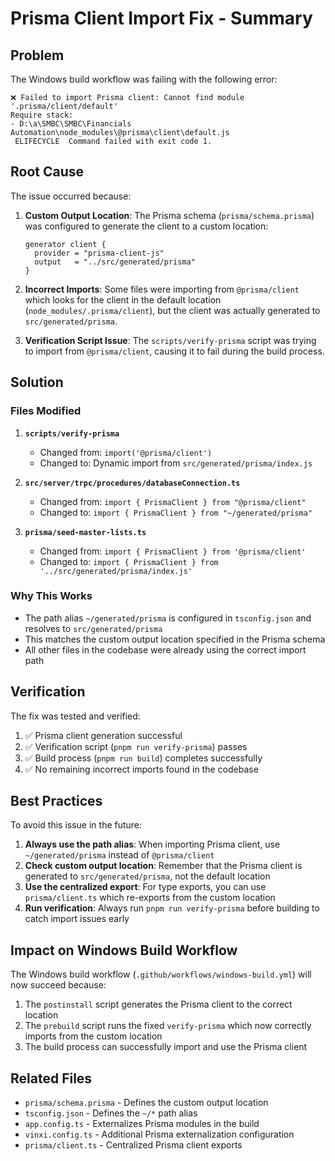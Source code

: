 # Prisma Client Import Fix - Summary

## Problem

The Windows build workflow was failing with the following error:

```
❌ Failed to import Prisma client: Cannot find module '.prisma/client/default'
Require stack:
- D:\a\SMBC\SMBC\Financials Automation\node_modules\@prisma\client\default.js
 ELIFECYCLE  Command failed with exit code 1.
```

## Root Cause

The issue occurred because:

1. **Custom Output Location**: The Prisma schema (`prisma/schema.prisma`) was configured to generate the client to a custom location:
   ```prisma
   generator client {
     provider = "prisma-client-js"
     output   = "../src/generated/prisma"
   }
   ```

2. **Incorrect Imports**: Some files were importing from `@prisma/client` which looks for the client in the default location (`node_modules/.prisma/client`), but the client was actually generated to `src/generated/prisma`.

3. **Verification Script Issue**: The `scripts/verify-prisma` script was trying to import from `@prisma/client`, causing it to fail during the build process.

## Solution

### Files Modified

1. **`scripts/verify-prisma`**
   - Changed from: `import('@prisma/client')`
   - Changed to: Dynamic import from `src/generated/prisma/index.js`

2. **`src/server/trpc/procedures/databaseConnection.ts`**
   - Changed from: `import { PrismaClient } from "@prisma/client"`
   - Changed to: `import { PrismaClient } from "~/generated/prisma"`

3. **`prisma/seed-master-lists.ts`**
   - Changed from: `import { PrismaClient } from '@prisma/client'`
   - Changed to: `import { PrismaClient } from '../src/generated/prisma/index.js'`

### Why This Works

- The path alias `~/generated/prisma` is configured in `tsconfig.json` and resolves to `src/generated/prisma`
- This matches the custom output location specified in the Prisma schema
- All other files in the codebase were already using the correct import path

## Verification

The fix was tested and verified:

1. ✅ Prisma client generation successful
2. ✅ Verification script (`pnpm run verify-prisma`) passes
3. ✅ Build process (`pnpm run build`) completes successfully
4. ✅ No remaining incorrect imports found in the codebase

## Best Practices

To avoid this issue in the future:

1. **Always use the path alias**: When importing Prisma client, use `~/generated/prisma` instead of `@prisma/client`
2. **Check custom output location**: Remember that the Prisma client is generated to `src/generated/prisma`, not the default location
3. **Use the centralized export**: For type exports, you can use `prisma/client.ts` which re-exports from the custom location
4. **Run verification**: Always run `pnpm run verify-prisma` before building to catch import issues early

## Impact on Windows Build Workflow

The Windows build workflow (`.github/workflows/windows-build.yml`) will now succeed because:

1. The `postinstall` script generates the Prisma client to the correct location
2. The `prebuild` script runs the fixed `verify-prisma` which now correctly imports from the custom location
3. The build process can successfully import and use the Prisma client

## Related Files

- `prisma/schema.prisma` - Defines the custom output location
- `tsconfig.json` - Defines the `~/*` path alias
- `app.config.ts` - Externalizes Prisma modules in the build
- `vinxi.config.ts` - Additional Prisma externalization configuration
- `prisma/client.ts` - Centralized Prisma client exports
